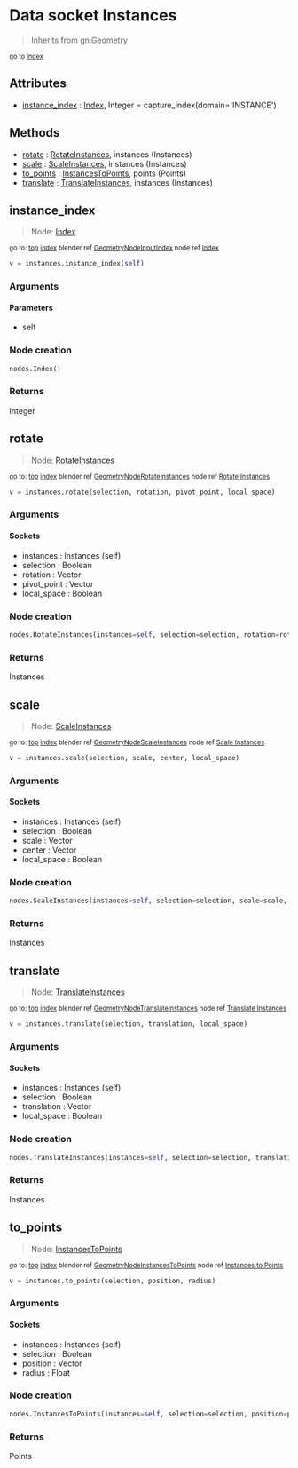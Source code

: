 
# Data socket Instances

> Inherits from gn.Geometry
  
<sub>go to [index](/docs/index.md)</sub>



## Attributes

- [instance_index](#instance_index) : [Index](section:nodes/Index), Integer = capture_index(domain='INSTANCE')

## Methods

- [rotate](#rotate) : [RotateInstances](section:nodes/RotateInstances), instances (Instances)
- [scale](#scale) : [ScaleInstances](section:nodes/ScaleInstances), instances (Instances)
- [to_points](#to_points) : [InstancesToPoints](section:nodes/InstancesToPoints), points (Points)
- [translate](#translate) : [TranslateInstances](section:nodes/TranslateInstances), instances (Instances)

## instance_index

> Node: [Index](section:nodes/Index)
  
<sub>go to: [top](#data-socket-instances) [index](/docs/index.md)
blender ref [GeometryNodeInputIndex](https://docs.blender.org/api/current/bpy.types.GeometryNodeInputIndex.html)
node ref [Index](https://docs.blender.org/manual/en/latest/modeling/geometry_nodes/material/index.html) </sub>

```python
v = instances.instance_index(self)
```

### Arguments


#### Parameters

- self

### Node creation

```python
nodes.Index()
```

### Returns

Integer


## rotate

> Node: [RotateInstances](section:nodes/RotateInstances)
  
<sub>go to: [top](#data-socket-instances) [index](/docs/index.md)
blender ref [GeometryNodeRotateInstances](https://docs.blender.org/api/current/bpy.types.GeometryNodeRotateInstances.html)
node ref [Rotate Instances](https://docs.blender.org/manual/en/latest/modeling/geometry_nodes/material/rotate_instances.html) </sub>

```python
v = instances.rotate(selection, rotation, pivot_point, local_space)
```

### Arguments


#### Sockets

- instances : Instances (self)
- selection : Boolean
- rotation : Vector
- pivot_point : Vector
- local_space : Boolean

### Node creation

```python
nodes.RotateInstances(instances=self, selection=selection, rotation=rotation, pivot_point=pivot_point, local_space=local_space)
```

### Returns

Instances


## scale

> Node: [ScaleInstances](section:nodes/ScaleInstances)
  
<sub>go to: [top](#data-socket-instances) [index](/docs/index.md)
blender ref [GeometryNodeScaleInstances](https://docs.blender.org/api/current/bpy.types.GeometryNodeScaleInstances.html)
node ref [Scale Instances](https://docs.blender.org/manual/en/latest/modeling/geometry_nodes/material/scale_instances.html) </sub>

```python
v = instances.scale(selection, scale, center, local_space)
```

### Arguments


#### Sockets

- instances : Instances (self)
- selection : Boolean
- scale : Vector
- center : Vector
- local_space : Boolean

### Node creation

```python
nodes.ScaleInstances(instances=self, selection=selection, scale=scale, center=center, local_space=local_space)
```

### Returns

Instances


## translate

> Node: [TranslateInstances](section:nodes/TranslateInstances)
  
<sub>go to: [top](#data-socket-instances) [index](/docs/index.md)
blender ref [GeometryNodeTranslateInstances](https://docs.blender.org/api/current/bpy.types.GeometryNodeTranslateInstances.html)
node ref [Translate Instances](https://docs.blender.org/manual/en/latest/modeling/geometry_nodes/material/translate_instances.html) </sub>

```python
v = instances.translate(selection, translation, local_space)
```

### Arguments


#### Sockets

- instances : Instances (self)
- selection : Boolean
- translation : Vector
- local_space : Boolean

### Node creation

```python
nodes.TranslateInstances(instances=self, selection=selection, translation=translation, local_space=local_space)
```

### Returns

Instances


## to_points

> Node: [InstancesToPoints](section:nodes/InstancesToPoints)
  
<sub>go to: [top](#data-socket-instances) [index](/docs/index.md)
blender ref [GeometryNodeInstancesToPoints](https://docs.blender.org/api/current/bpy.types.GeometryNodeInstancesToPoints.html)
node ref [Instances to Points](https://docs.blender.org/manual/en/latest/modeling/geometry_nodes/material/instances_to_points.html) </sub>

```python
v = instances.to_points(selection, position, radius)
```

### Arguments


#### Sockets

- instances : Instances (self)
- selection : Boolean
- position : Vector
- radius : Float

### Node creation

```python
nodes.InstancesToPoints(instances=self, selection=selection, position=position, radius=radius)
```

### Returns

Points

